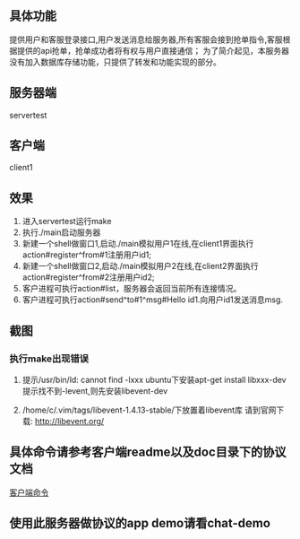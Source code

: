## 具体功能
提供用户和客服登录接口,用户发送消息给服务器,所有客服会接到抢单指令,客服根据提供的api抢单，抢单成功者将有权与用户直接通信；
为了简介起见，本服务器没有加入数据库存储功能，只提供了转发和功能实现的部分。

## 服务器端
servertest

## 客户端
client1

## 效果
1. 进入servertest运行make
2. 执行./main启动服务器
3. 新建一个shell做窗口1,启动./main模拟用户1在线,在client1界面执行action#register^from#1注册用户id1;
4. 新建一个shell做窗口2,启动./main模拟用户2在线,在client2界面执行action#register^from#2注册用户id2;
5. 客户进程可执行action#list，服务器会返回当前所有连接情况。
6. 客户进程可执行action#send^to#1^msg#Hello id1.向用户id1发送消息msg.

## 截图


### 执行make出现错误

1. 提示/usr/bin/ld: cannot find -lxxx
ubuntu下安装apt-get install libxxx-dev
提示找不到-levent,则先安装libevent-dev

2. /home/c/.vim/tags/libevent-1.4.13-stable/下放置着libevent库
请到官网下载: http://libevent.org/

## 具体命令请参考客户端readme以及doc目录下的协议文档
[客户端命令](client1/readme.md)

## 使用此服务器做协议的app demo请看chat-demo

    

